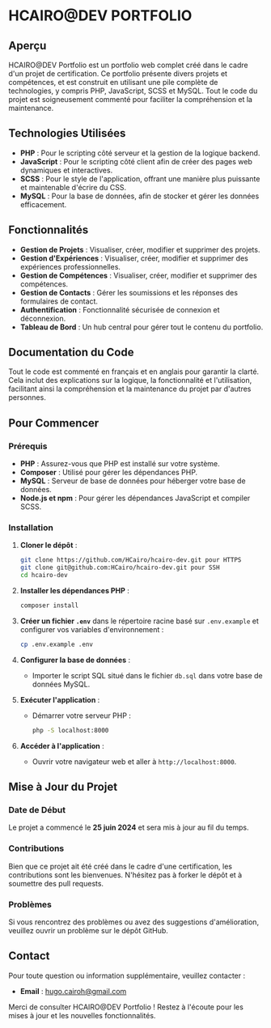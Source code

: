 # HCAIRO@DEV PORTFOLIO

## Aperçu
HCAIRO@DEV Portfolio est un portfolio web complet créé dans le cadre d'un projet de certification. Ce portfolio présente divers projets et compétences, et est construit en utilisant une pile complète de technologies, y compris PHP, JavaScript, SCSS et MySQL. Tout le code du projet est soigneusement commenté pour faciliter la compréhension et la maintenance.

## Technologies Utilisées
- **PHP** : Pour le scripting côté serveur et la gestion de la logique backend.
- **JavaScript** : Pour le scripting côté client afin de créer des pages web dynamiques et interactives.
- **SCSS** : Pour le style de l'application, offrant une manière plus puissante et maintenable d'écrire du CSS.
- **MySQL** : Pour la base de données, afin de stocker et gérer les données efficacement.

## Fonctionnalités
- **Gestion de Projets** : Visualiser, créer, modifier et supprimer des projets.
- **Gestion d'Expériences** : Visualiser, créer, modifier et supprimer des expériences professionnelles.
- **Gestion de Compétences** : Visualiser, créer, modifier et supprimer des compétences.
- **Gestion de Contacts** : Gérer les soumissions et les réponses des formulaires de contact.
- **Authentification** : Fonctionnalité sécurisée de connexion et déconnexion.
- **Tableau de Bord** : Un hub central pour gérer tout le contenu du portfolio.

## Documentation du Code
Tout le code est commenté en français et en anglais pour garantir la clarté. Cela inclut des explications sur la logique, la fonctionnalité et l'utilisation, facilitant ainsi la compréhension et la maintenance du projet par d'autres personnes.

## Pour Commencer
### Prérequis
- **PHP** : Assurez-vous que PHP est installé sur votre système.
- **Composer** : Utilisé pour gérer les dépendances PHP.
- **MySQL** : Serveur de base de données pour héberger votre base de données.
- **Node.js et npm** : Pour gérer les dépendances JavaScript et compiler SCSS.

### Installation
1. **Cloner le dépôt** :
    ```sh
    git clone https://github.com/HCairo/hcairo-dev.git pour HTTPS
    git clone git@github.com:HCairo/hcairo-dev.git pour SSH
    cd hcairo-dev
    ```

2. **Installer les dépendances PHP** :
    ```sh
    composer install
    ```

3. **Créer un fichier `.env`** dans le répertoire racine basé sur `.env.example` et configurer vos variables d'environnement :
    ```sh
    cp .env.example .env
    ```

4. **Configurer la base de données** :
    - Importer le script SQL situé dans le fichier `db.sql` dans votre base de données MySQL.

5. **Exécuter l'application** :
    - Démarrer votre serveur PHP :
      ```sh
      php -S localhost:8000
      ```

6. **Accéder à l'application** :
    - Ouvrir votre navigateur web et aller à `http://localhost:8000`.

## Mise à Jour du Projet
### Date de Début
Le projet a commencé le **25 juin 2024** et sera mis à jour au fil du temps.

### Contributions
Bien que ce projet ait été créé dans le cadre d'une certification, les contributions sont les bienvenues. N'hésitez pas à forker le dépôt et à soumettre des pull requests.

### Problèmes
Si vous rencontrez des problèmes ou avez des suggestions d'amélioration, veuillez ouvrir un problème sur le dépôt GitHub.

## Contact
Pour toute question ou information supplémentaire, veuillez contacter :
- **Email** : hugo.cairoh@gmail.com

Merci de consulter HCAIRO@DEV Portfolio ! Restez à l'écoute pour les mises à jour et les nouvelles fonctionnalités.